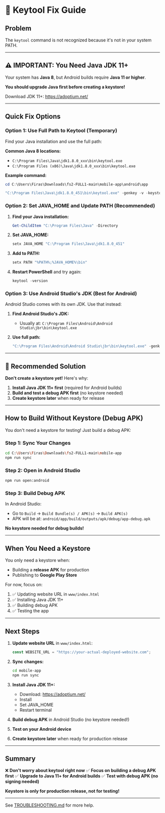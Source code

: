 # 🔑 Keytool Fix Guide

## Problem

The `keytool` command is not recognized because it's not in your system PATH.

---

## ⚠️ IMPORTANT: You Need Java JDK 11+

Your system has **Java 8**, but Android builds require **Java 11 or higher**.

**You should upgrade Java first before creating a keystore!**

Download JDK 11+: https://adoptium.net/

---

## Quick Fix Options

### Option 1: Use Full Path to Keytool (Temporary)

Find your Java installation and use the full path:

**Common Java 8 locations:**

- `C:\Program Files\Java\jdk1.8.0_xxx\bin\keytool.exe`
- `C:\Program Files (x86)\Java\jdk1.8.0_xxx\bin\keytool.exe`

**Example command:**

```powershell
cd C:\Users\Firas\Downloads\fs2-FULL1-main\mobile-app\android\app

"C:\Program Files\Java\jdk1.8.0_451\bin\keytool.exe" -genkey -v -keystore my-release-key.keystore -alias my-key-alias -keyalg RSA -keysize 2048 -validity 10000
```

### Option 2: Set JAVA_HOME and Update PATH (Recommended)

1. **Find your Java installation:**

   ```powershell
   Get-ChildItem "C:\Program Files\Java" -Directory
   ```

2. **Set JAVA_HOME:**

   ```powershell
   setx JAVA_HOME "C:\Program Files\Java\jdk1.8.0_451"
   ```

3. **Add to PATH:**

   ```powershell
   setx PATH "%PATH%;%JAVA_HOME%\bin"
   ```

4. **Restart PowerShell** and try again:
   ```powershell
   keytool -version
   ```

### Option 3: Use Android Studio's JDK (Best for Android)

Android Studio comes with its own JDK. Use that instead:

1. **Find Android Studio's JDK:**

   - Usually at: `C:\Program Files\Android\Android Studio\jbr\bin\keytool.exe`

2. **Use full path:**
   ```powershell
   "C:\Program Files\Android\Android Studio\jbr\bin\keytool.exe" -genkey -v -keystore my-release-key.keystore -alias my-key-alias -keyalg RSA -keysize 2048 -validity 10000
   ```

---

## 🎯 Recommended Solution

**Don't create a keystore yet!** Here's why:

1. **Install Java JDK 11+ first** (required for Android builds)
2. **Build and test a debug APK first** (no keystore needed)
3. **Create keystore later** when ready for release

---

## How to Build Without Keystore (Debug APK)

You don't need a keystore for testing! Just build a debug APK:

### Step 1: Sync Your Changes

```bash
cd C:\Users\Firas\Downloads\fs2-FULL1-main\mobile-app
npm run sync
```

### Step 2: Open in Android Studio

```bash
npm run open:android
```

### Step 3: Build Debug APK

In Android Studio:

- Go to `Build` → `Build Bundle(s) / APK(s)` → `Build APK(s)`
- APK will be at: `android/app/build/outputs/apk/debug/app-debug.apk`

**No keystore needed for debug builds!**

---

## When You Need a Keystore

You only need a keystore when:

- Building a **release APK** for production
- Publishing to **Google Play Store**

For now, focus on:

1. ✅ Updating website URL in `www/index.html`
2. ✅ Installing Java JDK 11+
3. ✅ Building debug APK
4. ✅ Testing the app

---

## Next Steps

1. **Update website URL** in `www/index.html`:

   ```javascript
   const WEBSITE_URL = "https://your-actual-deployed-website.com";
   ```

2. **Sync changes:**

   ```bash
   cd mobile-app
   npm run sync
   ```

3. **Install Java JDK 11+:**

   - Download: https://adoptium.net/
   - Install
   - Set JAVA_HOME
   - Restart terminal

4. **Build debug APK** in Android Studio (no keystore needed!)

5. **Test on your Android device**

6. **Create keystore later** when ready for production release

---

## Summary

❌ **Don't worry about keytool right now**
✅ **Focus on building a debug APK first**
✅ **Upgrade to Java 11+ for Android builds**
✅ **Test with debug APK (no signing needed)**

**Keystore is only for production release, not for testing!**

---

See [TROUBLESHOOTING.md](TROUBLESHOOTING.md) for more help.


